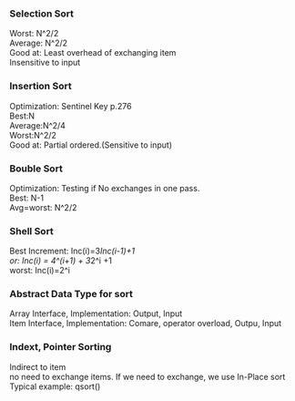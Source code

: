 
### Selection Sort
Worst: N^2/2  
Average: N^2/2  
Good at: Least overhead of exchanging item    
Insensitive to input  

### Insertion Sort  
Optimization: Sentinel Key p.276  
Best:N  
Average:N^2/4  
Worst:N^2/2  
Good at: Partial ordered.(Sensitive to input)

### Bouble Sort  
Optimization: Testing if No exchanges in one pass.  
Best: N-1  
Avg=worst: N^2/2  

### Shell Sort  
Best Increment: Inc(i)=3*Inc(i-1)+1  
or: Inc(i) = 4^(i+1) + 3*2^i +1  
worst: Inc(i)=2^i  

### Abstract Data Type for sort  
Array Interface, Implementation: Output, Input  
Item Interface, Implementation: Comare, operator overload, Outpu, Input  


### Indext, Pointer Sorting  
Indirect to item  
no need to exchange items. If we need to exchange, we use In-Place sort  
Typical example: qsort()  

